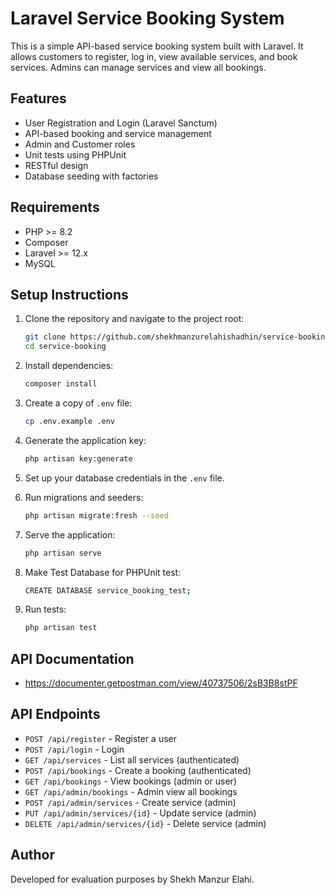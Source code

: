 
# Laravel Service Booking System

This is a simple API-based service booking system built with Laravel. It allows customers to register, log in, view available services, and book services. Admins can manage services and view all bookings.

## Features

- User Registration and Login (Laravel Sanctum)
- API-based booking and service management
- Admin and Customer roles
- Unit tests using PHPUnit
- RESTful design
- Database seeding with factories

## Requirements

- PHP >= 8.2
- Composer
- Laravel >= 12.x
- MySQL

## Setup Instructions

1. Clone the repository and navigate to the project root:
    ```bash
    git clone https://github.com/shekhmanzurelahishadhin/service-booking.git
    cd service-booking
    ```

2. Install dependencies:
    ```bash
    composer install
    ```

3. Create a copy of `.env` file:
    ```bash
    cp .env.example .env
    ```

4. Generate the application key:
    ```bash
    php artisan key:generate
    ```

5. Set up your database credentials in the `.env` file.

6. Run migrations and seeders:
    ```bash
    php artisan migrate:fresh --seed
    ```

7. Serve the application:
    ```bash
    php artisan serve
    ```
8. Make Test Database for PHPUnit test:
     ```bash
     CREATE DATABASE service_booking_test;
     ```
9. Run tests:
    ```bash
    php artisan test
    ```
## API Documentation
- https://documenter.getpostman.com/view/40737506/2sB3B8stPF
## API Endpoints

- `POST /api/register` - Register a user
- `POST /api/login` - Login
- `GET /api/services` - List all services (authenticated)
- `POST /api/bookings` - Create a booking (authenticated)
- `GET /api/bookings` - View bookings (admin or user)
- `GET /api/admin/bookings` - Admin view all bookings
- `POST /api/admin/services` - Create service (admin)
- `PUT /api/admin/services/{id}` - Update service (admin)
- `DELETE /api/admin/services/{id}` - Delete service (admin)

## Author

Developed for evaluation purposes by Shekh Manzur Elahi.
